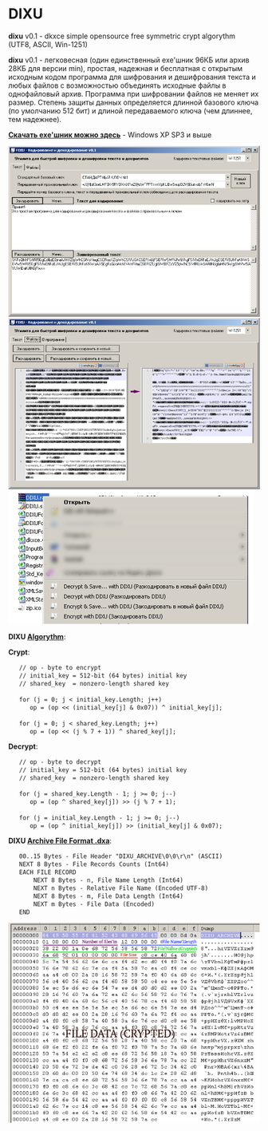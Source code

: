# DIXU

**dixu** v0.1 - dkxce simple opensource free symmetric crypt algorythm (UTF8, ASCII, Win-1251)

**dixu** v0.1 - легковесная (один единственный exe'шник 96КБ или архив 28КБ для версии min), простая, надежная и бесплатная с открытым исходным кодом программа для шифрования и дешифрования текста и любых файлов с возможностью объединять исходные файлы в однофайловый архив. Программа при шифровании файлов не меняет их размер. Степень защиты данных определяется длинной базового ключа (по умолчанию 512 бит) и длиной передаваемого ключа (чем длиннее, тем надежнее).

**[Скачать exe'шник можно здесь](https://github.com/dkxce/DIXU/releases/tag/dixuv0.1)** - Windows XP SP3 и выше

<img src="window.png"/>    
<img src="wcoded.png"/>    
<img src="shellpopup.png"/>    


**DIXU [Algorythm](dkxce.Crypt.DIXU.cs)**:
 
   **Crypt**:  
   
       // op - byte to encrypt
       // initial_key = 512-bit (64 bytes) initial key
       // shared_key  = nonzero-length shared key
       
       for (j = 0; j < initial_key.Length; j++)
          op = (op << (initial_key[j] & 0x07)) ^ initial_key[j];
          
       for (j = 0; j < shared_key.Length; j++)
          op = (op << (j % 7 + 1)) ^ shared_key[j];
          
   **Decrypt**:    
   
       // op - byte to decrypt
       // initial_key = 512-bit (64 bytes) initial key
       // shared_key  = nonzero-length shared key
       
       for (j = shared_key.Length - 1; j >= 0; j--)
          op = (op ^ shared_key[j]) >> (j % 7 + 1);
          
       for (j = initial_key.Length - 1; j >= 0; j--)
          op = (op ^ initial_key[j]) >> (initial_key[j] & 0x07);
   
**DIXU [Archive File Format .dxa](https://github.com/dkxce/DIXU/blob/main/DIXUForm.cs#L576)**:    

       00..15 Bytes - File Header "DIXU_ARCHIVE\0\0\r\n" (ASCII)
       NEXT 8 Bytes - File Records Counts (Int64)
       EACH FILE RECORD
           NEXT 8 Bytes - n, File Name Length (Int64)
           NEXT n Bytes - Relative File Name (Encoded UTF-8)
           NEXT 8 Bytes - m, File Data Length (Int64)
           NEXT m Bytes - File Data (Encoded)
       END

<img src="archive.png"/>
